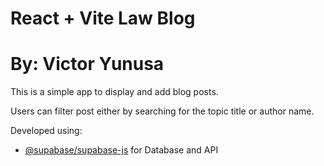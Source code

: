 # React + Vite Law Blog

# By: Victor Yunusa

This is a simple app to display and add blog posts.

Users can filter post either by searching for the topic title or author name.

Developed using:

- [@supabase/supabase-js](https://supabase.com) for Database and API
